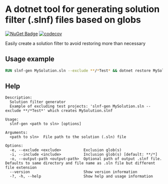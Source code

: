 # A dotnet tool for generating solution filter (.slnf) files based on globs

[![NuGet Badge](https://buildstats.info/nuget/SolutionFilterGenerator)](https://www.nuget.org/packages/SolutionFilterGenerator/)
[![codecov](https://codecov.io/gh/rosenbjerg/slnf-gen/branch/main/graph/badge.svg)](https://codecov.io/gh/rosenbjerg/slnf-gen)

Easily create a solution filter to avoid restoring more than necessary

## Usage example

```dockerfile
RUN slnf-gen MySolution.sln --exclude **/*Test* && dotnet restore MySolution.slnf
```

## Help

```
Description:
  Solution filter generator
  Example of excluding test projects: 'slnf-gen MySolution.sln --exclude **/*Test*' which creates MySolution.slnf

Usage:
  slnf-gen <path to sln> [options]

Arguments:
  <path to sln>  File path to the solution (.sln) file

Options:
  -e, --exclude <exclude>          Exclusion glob(s)
  -i, --include <include>          Inclusion glob(s) [default: **/*]
  -o, --output-path <output-path>  Optional path of output .slnf file. Defaults to same directory and file name as .sln file but different file extension
  --version                        Show version information
  -?, -h, --help                   Show help and usage information
```
